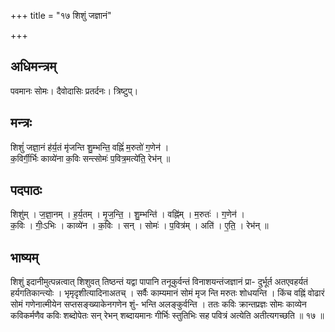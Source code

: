 +++
title = "१७ शिशुं जज्ञानं"

+++
## अधिमन्त्रम्
पवमानः सोमः। दैवोदासिः प्रतर्दनः। त्रिष्टुप्।

## मन्त्रः
शिशुं॑ जज्ञा॒नं ह॑र्य॒तं मृ॑जन्ति शु॒म्भन्ति॒ वह्निं॑ म॒रुतो॑ ग॒णेन॑ ।  
क॒विर्गी॒र्भिः काव्ये॑ना क॒विः सन्त्सोमः॑ प॒वित्र॒मत्ये॑ति॒ रेभ॑न् ॥

## पदपाठः
शिशु॑म् । ज॒ज्ञा॒नम् । ह॒र्य॒तम् । मृ॒ज॒न्ति॒ । शु॒म्भन्ति॑ । वह्नि॑म् । म॒रुतः॑ । ग॒णेन॑ ।  
क॒विः । गीः॒ऽभिः । काव्ये॑न । क॒विः । सन् । सोमः॑ । प॒वित्र॑म् । अति॑ । ए॒ति॒ । रेभ॑न् ॥

## भाष्यम्
शिशुं इदानीमुत्पन्नत्वात् शिशुवत् तिष्ठन्तं यद्वा पापानि तनूकुर्वन्तं विनाशयन्तंजज्ञानं प्रा- दुर्भूर्त अतएवहर्यतं हर्यगतिकान्त्योः । भृमृदृशीत्यादिनाअतच् । सर्वैः काम्यमानं सोमं मृज न्ति मरुतः शोधयन्ति । किंच वह्निं वोढारं सोमं गणेनात्मीयेन सप्तसङ्ख्याकेनगणेन शुं- भन्ति अलङ्कुर्वन्ति । ततः कविः क्रान्तप्रज्ञः सोमः काव्येन कविकर्मणैव कविः शब्दोपेतः सन् रेभन् शब्दायमानः गीर्भिः स्तुतिभिः सह पवित्रं अत्येति अतीत्यगच्छति ॥ १७ ॥